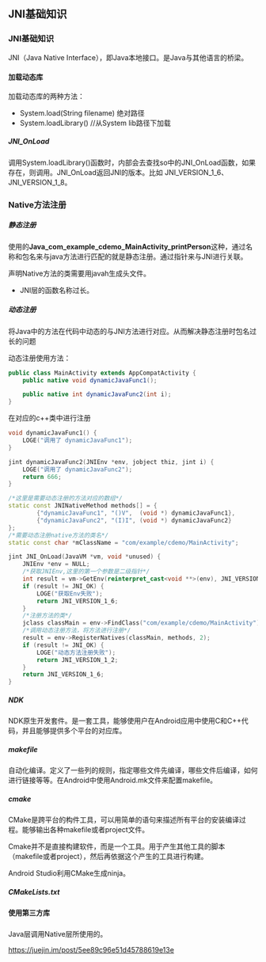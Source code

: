 ## JNI基础知识

### JNI基础知识

JNI（Java Native Interface），即Java本地接口。是Java与其他语言的桥梁。



#### 加载动态库

加载动态库的两种方法：

* System.load(String filename)      绝对路径
* System.loadLibrary()  //从System lib路径下加载

##### JNI_OnLoad

调用System.loadLibrary()函数时，内部会去查找so中的JNI_OnLoad函数，如果存在，则调用。JNI_OnLoad返回JNI的版本。比如 JNI_VERSION_1_6、JNI_VERSION_1_8。

### Native方法注册

##### 静态注册

使用的**Java_com_example_cdemo_MainActivity_printPerson**这种，通过名称和包名来与java方法进行匹配的就是静态注册。通过指针来与JNI进行关联。

声明Native方法的类需要用javah生成头文件。

* JNI层的函数名称过长。

##### 动态注册

将Java中的方法在代码中动态的与JNI方法进行对应。从而解决静态注册时包名过长的问题

动态注册使用方法：

```java
public class MainActivity extends AppCompatActivity {
    public native void dynamicJavaFunc1();

    public native int dynamicJavaFunc2(int i);
}

```

在对应的c++类中进行注册

```c++
void dynamicJavaFunc1() {
    LOGE("调用了 dynamicJavaFunc1");
}

jint dynamicJavaFunc2(JNIEnv *env, jobject thiz, jint i) {
    LOGE("调用了 dynamicJavaFunc2");
    return 666;
}

/*这里是需要动态注册的方法对应的数组*/
static const JNINativeMethod methods[] = {
        {"dynamicJavaFunc1", "()V",  (void *) dynamicJavaFunc1},
        {"dynamicJavaFunc2", "(I)I", (void *) dynamicJavaFunc2}
};
/*需要动态注册native方法的类名*/
static const char *mClassName = "com/example/cdemo/MainActivity";

jint JNI_OnLoad(JavaVM *vm, void *unused) {
    JNIEnv *env = NULL;
    /*获取JNIEnv,这里的第一个参数是二级指针*/
    int result = vm->GetEnv(reinterpret_cast<void **>(env), JNI_VERSION_1_6);
    if (result != JNI_OK) {
        LOGE("获取Env失败");
        return JNI_VERSION_1_6;
    }
    /*注册方法的类*/
    jclass classMain = env->FindClass("com/example/cdemo/MainActivity");
    /*调用动态注册方法，将方法进行注册*/
    result = env->RegisterNatives(classMain, methods, 2);
    if (result != JNI_OK) {
        LOGE("动态方法注册失败");
        return JNI_VERSION_1_2;
    }
    return JNI_VERSION_1_6;
}
```

##### NDK

NDK原生开发套件。是一套工具，能够使用户在Android应用中使用C和C++代码，并且能够提供多个平台的对应库。

##### makefile

自动化编译。定义了一些列的规则，指定哪些文件先编译，哪些文件后编译，如何进行链接等等。在Android中使用Android.mk文件来配置makefile。

##### cmake

CMake是跨平台的构件工具，可以用简单的语句来描述所有平台的安装编译过程。能够输出各种makefile或者project文件。

Cmake并不是直接构建软件，而是一个工具。用于产生其他工具的脚本（makefile或者project），然后再依据这个产生的工具进行构建。

Android Studio利用CMake生成ninja。

##### CMakeLists.txt



#### 使用第三方库

##### 

Java层调用Native层所使用的。

https://juejin.im/post/5ee89c96e51d45788619e13e